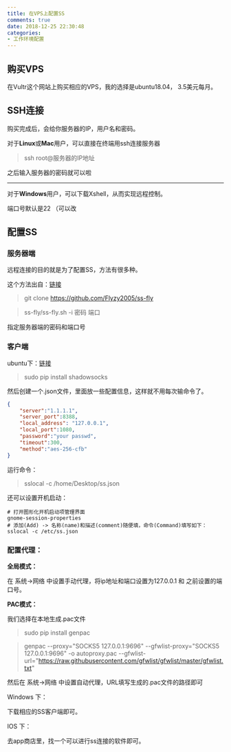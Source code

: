 ```yaml
---
title: 在VPS上配置SS
comments: true
date: 2018-12-25 22:30:48
categories:
- 工作环境配置
---
```


## 购买VPS

在Vultr这个网站上购买相应的VPS，我的选择是ubuntu18.04， 3.5美元每月。

<!--more-->
## SSH连接

购买完成后，会给你服务器的IP，用户名和密码。

对于**Linux**或**Mac**用户，可以直接在终端用ssh连接服务器

> ssh root@服务器的IP地址

之后输入服务器的密码就可以啦

---

对于**Windows**用户，可以下载Xshell，从而实现远程控制。

端口号默认是22 （可以改

## 配置SS

### 服务器端

远程连接的目的就是为了配置SS，方法有很多种。

这个方法出自：[链接](http://blog.51cto.com/13940125/2165848)

> git clone https://github.com/Flyzy2005/ss-fly

> ss-fly/ss-fly.sh -i 密码 端口

指定服务器端的密码和端口号

### 客户端

ubuntu下：[链接](https://blog.csdn.net/johinieli/article/details/79594954)

> sudo pip install shadowsocks

然后创建一个.json文件，里面放一些配置信息，这样就不用每次输命令了。

```json
{
    "server":"1.1.1.1",
    "server_port":8388,
    "local_address": "127.0.0.1",
    "local_port":1080,
    "password":"your passwd",
    "timeout":300,
    "method":"aes-256-cfb"
}
```

运行命令：
> sslocal -c /home/Desktop/ss.json

还可以设置开机启动：
```
# 打开图形化开机启动项管理界面
gnome-session-properties
# 添加(Add) -> 名称(name)和描述(comment)随便填，命令(Command)填写如下： 
sslocal -c /etc/ss.json
```

### 配置代理：

**全局模式：**

在 系统->网络 中设置手动代理，将ip地址和端口设置为127.0.0.1 和 之前设置的端口号。

**PAC模式：**

我们选择在本地生成.pac文件

> sudo pip install genpac

>genpac --proxy="SOCKS5 127.0.0.1:9696" --gfwlist-proxy="SOCKS5 127.0.0.1:9696" -o autoproxy.pac --gfwlist-url="https://raw.githubusercontent.com/gfwlist/gfwlist/master/gfwlist.txt"
 
然后在 系统->网络 中设置自动代理，URL填写生成的.pac文件的路径即可


Windows 下：

下载相应的SS客户端即可。


IOS 下：

去app商店里，找一个可以进行ss连接的软件即可。
